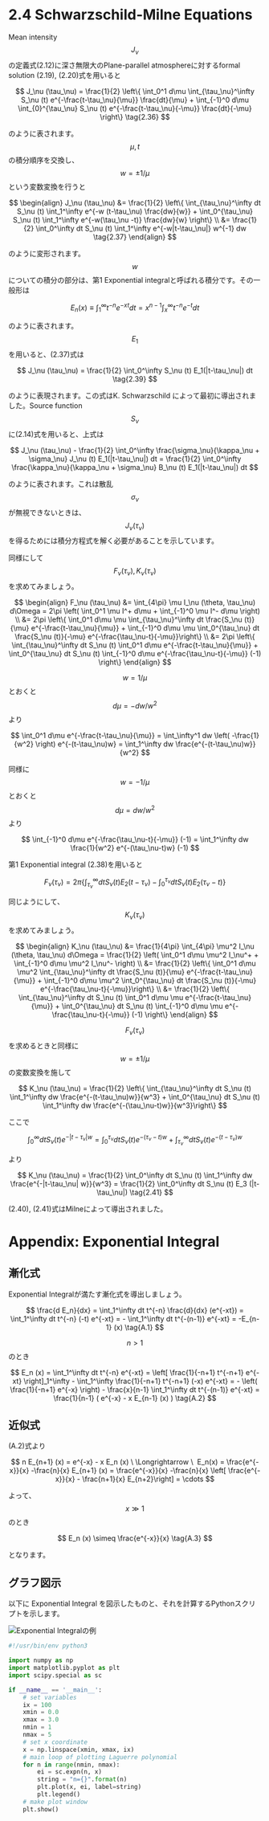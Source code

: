 # 2.4 Schwarzschild-Milne Equations

Mean intensity $$J_\nu$$の定義式(2.12)に深さ無限大のPlane-parallel atmosphereに対するformal solution (2.19), (2.20)式を用いると

$$
J_\nu (\tau_\nu) 
= \frac{1}{2} \left\{ \int_0^1 d\mu \int_{\tau_\nu}^\infty S_\nu (t) e^{-\frac{t-\tau_\nu}{\mu}} \frac{dt}{\mu} + \int_{-1}^0 d\mu \int_{0}^{\tau_\nu} S_\nu (t) e^{-\frac{t-\tau_\nu}{-\mu}} \frac{dt}{-\mu} \right\} \tag{2.36}
$$

のように表されます。$$\mu, t$$の積分順序を交換し、$$w = \pm 1/\mu$$という変数変換を行うと

$$
\begin{align}
J_\nu (\tau_\nu) 
&= \frac{1}{2} \left\{ \int_{\tau_\nu}^\infty dt S_\nu (t) \int_1^\infty e^{-w (t-\tau_\nu) \frac{dw}{w}} + \int_0^{\tau_\nu} S_\nu (t) \int_1^\infty e^{-w(\tau_\nu -t)} \frac{dw}{w} \right\} \\
&= \frac{1}{2} \int_0^\infty dt S_\nu (t) \int_1^\infty e^{-w|t-\tau_\nu|} w^{-1} dw \tag{2.37}
\end{align}
$$

のように変形されます。$$w$$についての積分の部分は、第1 Exponential integralと呼ばれる積分です。その一般形は

$$
E_n (x) 
\equiv \int_1^\infty t^{-n} e^{-xt} dt 
= x^{n-1} \int_x^\infty t^{-n} e^{-t} dt \tag{2.38}
$$

のように表されます。$$E_1$$を用いると、(2.37)式は

$$
J_\nu (\tau_\nu) 
= \frac{1}{2} \int_0^\infty S_\nu (t) E_1(|t-\tau_\nu|) dt \tag{2.39}
$$

のように表現されます。この式はK. Schwarzschild によって最初に導出されました。Source function $$S_\nu$$に(2.14)式を用いると、上式は

$$
J_\nu (\tau_\nu) - \frac{1}{2} \int_0^\infty \frac{\sigma_\nu}{\kappa_\nu + \sigma_\nu} J_\nu (t) E_1(|t-\tau_\nu|) dt
= \frac{1}{2} \int_0^\infty \frac{\kappa_\nu}{\kappa_\nu + \sigma_\nu} B_\nu (t) E_1(|t-\tau_\nu|) dt
$$

のように表されます。これは散乱$$\sigma_\nu$$が無視できないときは、$$J_\nu (\tau_\nu)$$を得るためには積分方程式を解く必要があることを示しています。

同様にして$$F_\nu (\tau_\nu), K_\nu (\tau_\nu)$$を求めてみましょう。

$$
\begin{align}
F_\nu (\tau_\nu) 
&= \int_{4\pi} \mu I_\nu (\theta, \tau_\nu) d\Omega
= 2\pi \left( \int_0^1 \mu I^+ d\mu + \int_{-1}^0 \mu I^- d\mu \right) \\
&= 2\pi \left\{ \int_0^1 d\mu \mu \int_{\tau_\nu}^\infty dt \frac{S_\nu (t)}{\mu} e^{-\frac{t-\tau_\nu}{\mu}} + \int_{-1}^0 d\mu \mu \int_0^{\tau_\nu} dt \frac{S_\nu (t)}{-\mu} e^{-\frac{\tau_\nu-t}{-\mu}}\right\} \\
&= 2\pi \left\{ \int_{\tau_\nu}^\infty dt S_\nu (t) \int_0^1 d\mu e^{-\frac{t-\tau_\nu}{\mu}} + \int_0^{\tau_\nu} dt S_\nu (t) \int_{-1}^0 d\mu e^{-\frac{\tau_\nu-t}{-\mu}} (-1) \right\}
\end{align}
$$

$$w = 1/\mu$$とおくと$$d\mu = -dw/w^2$$より

$$
\int_0^1 d\mu e^{-\frac{t-\tau_\nu}{\mu}} 
= \int_\infty^1 dw \left( -\frac{1}{w^2} \right) e^{-(t-\tau_\nu)w} 
= \int_1^\infty dw \frac{e^{-(t-\tau_\nu)w}}{w^2}
$$

同様に$$w = -1/\mu$$とおくと$$d\mu = dw/w^2$$より

$$
\int_{-1}^0 d\mu e^{-\frac{\tau_\nu-t}{-\mu}} (-1) 
= \int_1^\infty dw \frac{1}{w^2} e^{-(\tau_\nu-t)w} (-1)
$$

第1 Exponential integral (2.38)を用いると

$$
F_\nu (\tau_\nu) 
= 2\pi \left\{ \int_{\tau_\nu}^\infty dt S_\nu (t) E_2 (t-\tau_\nu) - \int_0^{\tau_\nu} dt S_\nu (t) E_2 (\tau_\nu - t) \right\} \tag{2.40}
$$

同じようにして、$$K_\nu (\tau_\nu)$$を求めてみましょう。

$$
\begin{align}
K_\nu (\tau_\nu) 
&= \frac{1}{4\pi} \int_{4\pi} \mu^2 I_\nu (\theta, \tau_\nu) d\Omega 
= \frac{1}{2} \left( \int_0^1 d\mu \mu^2 I_\nu^+ + \int_{-1}^0 d\mu \mu^2 I_\nu^- \right) \\
&= \frac{1}{2} \left\{ \int_0^1 d\mu \mu^2 \int_{\tau_\nu}^\infty dt \frac{S_\nu (t)}{\mu} e^{-\frac{t-\tau_\nu}{\mu}} + \int_{-1}^0 d\mu \mu^2 \int_0^{\tau_\nu} dt \frac{S_\nu (t)}{-\mu} e^{-\frac{\tau_\nu-t}{-\mu}}\right\} \\
&= \frac{1}{2} \left\{ \int_{\tau_\nu}^\infty dt S_\nu (t) \int_0^1 d\mu \mu e^{-\frac{t-\tau_\nu}{\mu}} + \int_0^{\tau_\nu} dt S_\nu (t) \int_{-1}^0 d\mu \mu e^{-\frac{\tau_\nu-t}{-\mu}} (-1) \right\}
\end{align}
$$

$$F_\nu(\tau_\nu)$$を求めるときと同様に$$w=\pm 1/\mu$$の変数変換を施して

$$
K_\nu (\tau_\nu) 
= \frac{1}{2} \left\{ \int_{\tau_\nu}^\infty dt S_\nu (t) \int_1^\infty dw \frac{e^{-(t-\tau_\nu)w}}{w^3} + \int_0^{\tau_\nu} dt S_\nu (t) \int_1^\infty dw \frac{e^{-(\tau_\nu-t)w}}{w^3}\right\}
$$

ここで

$$
\int_0^\infty dt S_\nu (t) e^{-|t-\tau_\nu| w} 
= \int_0^{\tau_\nu} dt S_\nu (t) e^{-(\tau_\nu -t)w} + \int_{\tau_\nu}^\infty dt S_\nu (t) e^{-(t-\tau_\nu)w}
$$

より

$$
K_\nu (\tau_\nu) 
= \frac{1}{2} \int_0^\infty dt S_\nu (t) \int_1^\infty dw \frac{e^{-|t-\tau_\nu| w}}{w^3}
= \frac{1}{2} \int_0^\infty dt S_\nu (t) E_3 (|t-\tau_\nu|) \tag{2.41}
$$

(2.40), (2.41)式はMilneによって導出されました。

# Appendix: Exponential Integral

## 漸化式

Exponential Integralが満たす漸化式を導出しましょう。

$$
\frac{d E_n}{dx} 
= \int_1^\infty dt t^{-n} \frac{d}{dx} (e^{-xt})
= \int_1^\infty dt t^{-n} (-t) e^{-xt} 
= - \int_1^\infty dt t^{-(n-1)} e^{-xt} 
= -E_{n-1} (x) \tag{A.1}
$$

$$n>1$$のとき

$$
E_n (x) 
= \int_1^\infty dt t^{-n} e^{-xt} 
= \left[ \frac{1}{-n+1} t^{-n+1} e^{-xt} \right]_1^\infty - \int_1^\infty \frac{1}{-n+1} t^{-n+1} (-x) e^{-xt}
= - \left( \frac{1}{-n+1} e^{-x} \right) - \frac{x}{n-1} \int_1^\infty dt t^{-(n-1)} e^{-xt} 
= \frac{1}{n-1} ( e^{-x} - x E_{n-1} (x) ) \tag{A.2}
$$

## 近似式

(A.2)式より

$$
n E_{n+1} (x) 
= e^{-x} - x E_n (x) \ \Longrightarrow \ 
E_n(x) 
= \frac{e^{-x}}{x} -\frac{n}{x} E_{n+1} (x)
= \frac{e^{-x}}{x} -\frac{n}{x} \left[ \frac{e^{-x}}{x} - \frac{n+1}{x} E_{n+2}\right]
= \cdots 
$$

よって、$$x \gg 1$$のとき

$$
E_n (x) 
\simeq \frac{e^{-x}}{x} \tag{A.3}
$$

となります。

## グラフ図示

以下に Exponential Integral を図示したものと、それを計算するPythonスクリプトを示します。

![Exponential Integralの例](/images/atmos/exponential_integral.png)

```python
#!/usr/bin/env python3 

import numpy as np
import matplotlib.pyplot as plt
import scipy.special as sc

if __name__ == '__main__':
    # set variables
    ix = 100
    xmin = 0.0
    xmax = 3.0
    nmin = 1
    nmax = 5
    # set x coordinate
    x = np.linspace(xmin, xmax, ix)
    # main loop of plotting Laguerre polynomial
    for n in range(nmin, nmax):
        ei = sc.expn(n, x)
        string = "n={}".format(n)
        plt.plot(x, ei, label=string)
        plt.legend()
    # make plot window
    plt.show()
```
